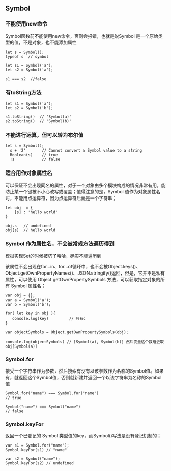 ## Symbol

### 不能使用new命令
Symbol函数前不能使用new命令，否则会报错，也就是说Symbol 是一个原始类型的值，不是对象，也不能添加属性
```
let s = Symbol();
typeof s  // symbol
```
```
let s1 = Symbol('a');
let s2 = Symbol('a');

s1 === s2  //false
```

### 有toString方法

```
let s1 = Symbol('a');
let s2 = Symbol('b');

s1.toString()  // 'Symbol(a)'
s2.toString()  // 'Symbol(b)'
```

### 不能进行运算，但可以转为布尔值

```
let s = Symbol();
  s + '2'       // Cannot convert a Symbol value to a string
  Boolean(s)    // true
  !s            // false
```

### 适合用作对象属性名

可以保证不会出现同名的属性，对于一个对象由多个模块构成的情况非常有用，能防止某一个键被不小心改写或覆盖；值得注意的是，Symbol 值作为对象属性名时，不能用点运算符，因为点运算符后面是一个字符串；

```
let obj  = {
    [s] : 'hello world'
}

obj.s   // undefined
obj[s]  // hello world
```

### Symbol 作为属性名，不会被常规方法遍历得到

模拟实现Set的时候被坑了哈哈，确实不能遍历到

该属性不会出现在for...in、for...of循环中，也不会被Object.keys()、Object.getOwnPropertyNames()、JSON.stringify()返回，但是，它并不是私有属性，可以使用 Object.getOwnPropertySymbols 方法，可以获取指定对象的所有 Symbol 属性名；

```
var obj = {};
var a = Symbol('a');
var b = Symbol('b');

for( let key in obj ){
   console.log(key)         // 只有c
}

var objectSymbols = Object.getOwnPropertySymbols(obj);

console.log(objectSymbols) // [Symbol(a), Symbol(b)] 然后变量这个数组去取obj[Symbol(a)]
```

### Symbol.for

接受一个字符串作为参数，然后搜索有没有以该参数作为名称的Symbol值。如果有，就返回这个Symbol值，否则就新建并返回一个以该字符串为名称的Symbol值

```
Symbol.for("name") === Symbol.for("name")
// true

Symbol("name") === Symbol("name")
// false
```

### Symbol.keyFor

返回一个已登记的 Symbol 类型值的key，而Symbol()写法是没有登记机制的；

```
var s1 = Symbol.for("name");
Symbol.keyFor(s1) // "name"

var s2 = Symbol("name");
Symbol.keyFor(s2) // undefined
```